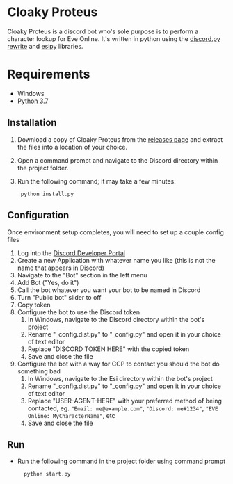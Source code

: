 # Cloaky Proteus
Cloaky Proteus is a discord bot who's sole purpose is to perform a character lookup for Eve Online. It's written in python using the [discord.py rewrite](https://github.com/Rapptz/discord.py) and [esipy](https://github.com/Kyria/EsiPy) libraries. 

# Requirements
* Windows
* [Python 3.7](https://www.ics.uci.edu/~pattis/common/handouts/pythoneclipsejava/python.html)

## Installation
1. Download a copy of Cloaky Proteus from the [releases page](https://github.com/Mav986/cloakyproteus/releases) and extract the files into a location of your choice. 
2. Open a command prompt and navigate to the Discord directory within the project folder.
3. Run the following command; it may take a few minutes:
   
        python install.py

## Configuration
Once environment setup completes, you will need to set up a couple config files
   1. Log into the [Discord Developer Portal](https://discordapp.com/developers/applications/)
   2. Create a new Application with whatever name you like (this is not the name that appears in Discord)
   3. Navigate to the "Bot" section in the left menu
   4. Add Bot ("Yes, do it")
   5. Call the bot whatever you want your bot to be named in Discord
   6. Turn "Public bot" slider to off
   7. Copy token
   8. Configure the bot to use the Discord token
      1. In Windows, navigate to the Discord directory within the bot's project
      2.  Rename "_config.dist.py" to "_config.py" and open it in your choice of text editor
      3.  Replace "DISCORD TOKEN HERE" with the copied token
      4.  Save and close the file
   9.  Configure the bot with a way for CCP to contact you should the bot do something bad
       1.  In Windows, navigate to the Esi directory within the bot's project
       2.  Rename "_config.dist.py" to "_config.py" and open it in your choice of text editor
       3.  Replace "USER-AGENT-HERE" with your preferred method of being contacted, eg. `"Email: me@example.com"`, `"Discord: me#1234"`, `"EVE Online: MyCharacterName"`, etc
       4.  Save and close the file

## Run
* Run the following command in the project folder using command prompt

        python start.py